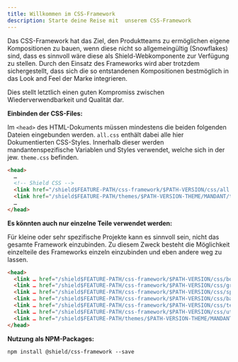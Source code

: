 ```yaml
---
title: Willkommen im CSS-Framework
description: Starte deine Reise mit  unserem CSS-Framework
---
```


Das CSS-Framework hat das Ziel, den Produktteams zu ermöglichen eigene Kompositionen zu bauen, wenn diese nicht so allgemeingültig (Snowflakes) sind, dass es sinnvoll wäre diese als Shield-Webkomponente zur Verfügung zu stellen. Durch den Einsatz des Frameworks wird aber trotzdem sichergestellt, dass sich die so entstandenen Kompositionen bestmöglich in das Look and Feel der Marke integrieren.

Dies stellt letztlich einen guten Kompromiss zwischen Wiederverwendbarkeit und Qualität dar.

**Einbinden der CSS-Files:**

Im `<head>` des HTML-Dokuments müssen mindestens die beiden folgenden Dateien eingebunden werden. `all.css` enthält dabei alle hier Dokumentierten CSS-Styles. Innerhalb dieser werden mandantenspezifische Variablen und Styles verwendet, welche sich in der jew. `theme.css` befinden.

```html
<head>
  …
  <!-- Shield CSS -->
  <link href="/shield$FEATURE-PATH/css-framework/$PATH-VERSION/css/all.css" rel="stylesheet" />
  <link href="/shield$FEATURE-PATH/themes/$PATH-VERSION-THEME/MANDANT/theme.css" rel="stylesheet" />
  …
</head>
```

**Es könnten auch nur einzelne Teile verwendet werden:**

Für kleine oder sehr spezifische Projekte kann es sinnvoll sein, nicht das gesamte Framework einzubinden. Zu diesem Zweck besteht die Möglichkeit einzelteile des Frameworks einzeln einzubinden und eben andere weg zu lassen.

```html
<head>
  <link … href="/shield$FEATURE-PATH/css-framework/$PATH-VERSION/css/border.css" />
  <link … href="/shield$FEATURE-PATH/css-framework/$PATH-VERSION/css/grid.css" />
  <link … href="/shield$FEATURE-PATH/css-framework/$PATH-VERSION/css/spacing.css" />
  <link … href="/shield$FEATURE-PATH/css-framework/$PATH-VERSION/css/background.css" />
  <link … href="/shield$FEATURE-PATH/css-framework/$PATH-VERSION/css/text.css" />
  <link … href="/shield$FEATURE-PATH/css-framework/$PATH-VERSION/css/util.css" />
  <link … href="/shield$FEATURE-PATH/themes/$PATH-VERSION-THEME/MANDANT/theme.css" />
</head>
```

**Nutzung als NPM-Packages:**

```node
npm install @shield/css-framework --save
```
